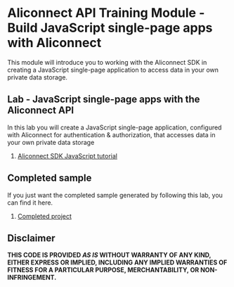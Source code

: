 # Aliconnect API Training Module - Build JavaScript single-page apps with Aliconnect

This module will introduce you to working with the Aliconnect SDK in creating a JavaScript single-page application to access data in your own private data storage.

## Lab - JavaScript single-page apps with the Aliconnect API

In this lab you will create a JavaScript single-page application, configured with Aliconnect for authentication & authorization, that accesses data in your own private data storage

1. [Aliconnect SDK JavaScript tutorial](spa/tutorial/Step-1-Build-JavaScript-Single-Page-Apps-with-Aliconnect-API.md)

## Completed sample

If you just want the completed sample generated by following this lab, you can find it here.

1. [Completed project](https://aliconnect.github.io/aliconnect.training/get-started/spa/demo/)

## Disclaimer

**THIS CODE IS PROVIDED *AS IS* WITHOUT WARRANTY OF ANY KIND, EITHER EXPRESS OR IMPLIED, INCLUDING ANY IMPLIED WARRANTIES OF FITNESS FOR A PARTICULAR PURPOSE, MERCHANTABILITY, OR NON-INFRINGEMENT.**
